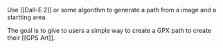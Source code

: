 Use [[Dall-E 2]] or some algorithm to generate a path from a image and a startting area.

The goal is to give to users a simple way to create a GPX path to create their [[GPS Art]].